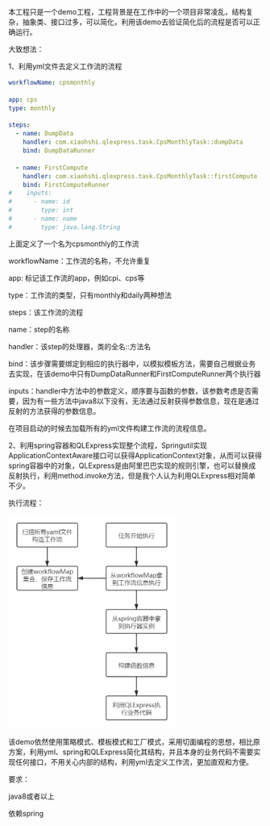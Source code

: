 本工程只是一个demo工程，工程背景是在工作中的一个项目非常凌乱，结构复杂，抽象类、接口过多，可以简化，利用该demo去验证简化后的流程是否可以正确运行。

大致想法：

1、利用yml文件去定义工作流的流程

```yaml
workflowName: cpsmonthly

app: cps
type: monthly

steps:
  - name: DumpData
    handler: com.xiaohshi.qlexpress.task.CpsMonthlyTask::dumpData
    bind: DumpDataRunner

  - name: FirstCompute
    handler: com.xiaohshi.qlexpress.task.CpsMonthlyTask::firstCompute
    bind: FirstComputeRunner
#    inputs:
#      - name: id
#        type: int
#      - name: name
#        type: java.lang.String
```

上面定义了一个名为cpsmonthly的工作流

workflowName：工作流的名称，不允许重复

app: 标记该工作流的app，例如cpi、cps等

type：工作流的类型，只有monthly和daily两种想法

steps：该工作流的流程

name：step的名称

handler：该step的处理器，类的全名::方法名

bind：该步骤需要绑定到相应的执行器中，以模拟模板方法，需要自己根据业务去实现，在该demo中只有DumpDataRunner和FirstComputeRunner两个执行器

inputs：handler中方法中的参数定义，顺序要与函数的参数，该参数考虑是否需要，因为有一些方法中java8以下没有，无法通过反射获得参数信息，现在是通过反射的方法获得的参数信息。

在项目启动的时候去加载所有的yml文件构建工作流的流程信息。

2、利用spring容器和QLExpress实现整个流程，Springutil实现ApplicationContextAware接口可以获得ApplicationContext对象，从而可以获得spring容器中的对象，QLExpress是由阿里巴巴实现的规则引擎，也可以替换成反射执行，利用method.invoke方法，但是我个人认为利用QLExpress相对简单不少。

执行流程：

<img src="qlexpress.jpg" alt="qlexpress" style="zoom: 67%;" />

该demo依然使用策略模式、模板模式和工厂模式，采用切面编程的思想，相比原方案，利用yml、spring和QLExpress简化其结构，并且本身的业务代码不需要实现任何接口，不用关心内部的结构，利用yml去定义工作流，更加直观和方便。

要求：

java8或者以上

依赖spring